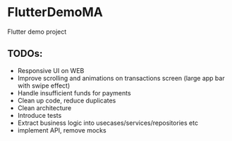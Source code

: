 # FlutterDemoMA
Flutter demo project


## TODOs:
- Responsive UI on WEB
- Improve scrolling and animations on transactions screen (large app bar with swipe effect)
- Handle insufficient funds for payments
- Clean up code, reduce duplicates
- Clean architecture
- Introduce tests
- Extract business logic into usecases/services/repositories etc
- implement API, remove mocks
